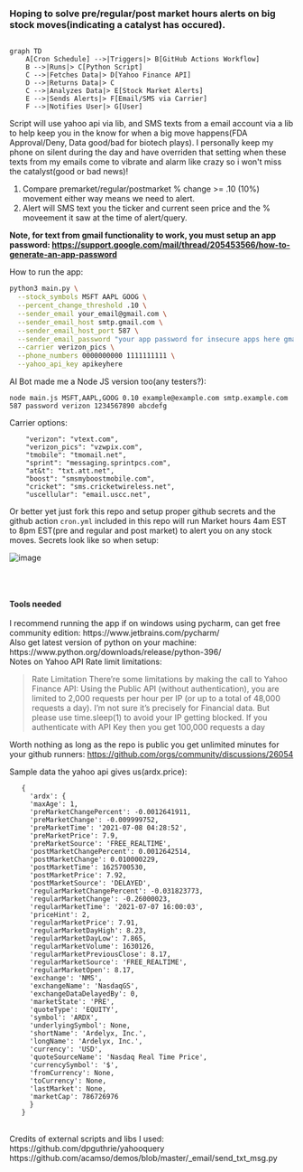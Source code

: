 ### Hoping to solve pre/regular/post market hours alerts on big stock moves(indicating a catalyst has occured).


```mermaid

graph TD
    A[Cron Schedule] -->|Triggers|> B[GitHub Actions Workflow]
    B -->|Runs|> C[Python Script]
    C -->|Fetches Data|> D[Yahoo Finance API]
    D -->|Returns Data|> C
    C -->|Analyzes Data|> E[Stock Market Alerts]
    E -->|Sends Alerts|> F[Email/SMS via Carrier]
    F -->|Notifies User|> G[User]
```

Script will use yahoo api via lib, and SMS texts from a email account via a lib to help keep you in the know for when a big move happens(FDA Approval/Deny, Data good/bad for biotech plays). I personally keep my phone on silent during the day and have overriden that setting when these texts from my emails come to vibrate and alarm like crazy so i won't miss the catalyst(good or bad news)!

1. Compare premarket/regular/postmarket % change >= .10 (10%) movement either way means we need to alert.
2. Alert will SMS text you the ticker and current seen price and the % moveement it saw at the time of alert/query.

<b>Note, for text from gmail functionality to work, you must setup an app password: https://support.google.com/mail/thread/205453566/how-to-generate-an-app-password</b>

How to run the app:
```bash
python3 main.py \
  --stock_symbols MSFT AAPL GOOG \
  --percent_change_threshold .10 \
  --sender_email your_email@gmail.com \
  --sender_email_host smtp.gmail.com \
  --sender_email_host_port 587 \
  --sender_email_password "your app password for insecure apps here gmail" \
  --carrier verizon_pics \
  --phone_numbers 0000000000 1111111111 \
  --yahoo_api_key apikeyhere
```

AI Bot made me a Node JS version too(any testers?):
```
node main.js MSFT,AAPL,GOOG 0.10 example@example.com smtp.example.com 587 password verizon 1234567890 abcdefg
```

Carrier options: 
```
    "verizon": "vtext.com",
    "verizon_pics": "vzwpix.com",
    "tmobile": "tmomail.net",
    "sprint": "messaging.sprintpcs.com",
    "at&t": "txt.att.net",
    "boost": "smsmyboostmobile.com",
    "cricket": "sms.cricketwireless.net",
    "uscellular": "email.uscc.net",
```

Or better yet just fork this repo and setup proper github secrets and the github action ```cron.yml``` included in this repo will run Market hours 4am EST to 8pm EST(pre and regular and post market) to alert
you on any stock moves. Secrets look like so when setup:

![image](https://github.com/user-attachments/assets/babe896d-7121-4d88-8e02-e1ec98140f8a)



<br />
<br />
<br />
<b>Tools needed</b><br /><br />
I recommend running the app if on windows using pycharm, can get free community edition: https://www.jetbrains.com/pycharm/<br />
Also get latest version of python on your machine: https://www.python.org/downloads/release/python-396/

<br />
Notes on Yahoo API Rate limit limitations:

> Rate Limitation
> There’re some limitations by making the call to Yahoo Finance API:
> Using the Public API (without authentication), you are limited to 2,000 requests per hour per IP (or up to a total of 48,000 requests a day).
> I’m not sure it’s precisely for Financial data. But please use time.sleep(1) to avoid your IP getting blocked.
> If you authenticate with API Key then you get 100,000 requests a day

Worth nothing as long as the repo is public you get unlimited minutes for your github runners: https://github.com/orgs/community/discussions/26054 

Sample data the yahoo api gives us(ardx.price):
```
   {
     'ardx': {
     'maxAge': 1, 
     'preMarketChangePercent': -0.0012641911, 
     'preMarketChange': -0.009999752, 
     'preMarketTime': '2021-07-08 04:28:52', 
     'preMarketPrice': 7.9, 
     'preMarketSource': 'FREE_REALTIME', 
     'postMarketChangePercent': 0.0012642514, 
     'postMarketChange': 0.010000229, 
     'postMarketTime': 1625700530, 
     'postMarketPrice': 7.92, 
     'postMarketSource': 'DELAYED', 
     'regularMarketChangePercent': -0.031823773, 
     'regularMarketChange': -0.26000023, 
     'regularMarketTime': '2021-07-07 16:00:03', 
     'priceHint': 2, 
     'regularMarketPrice': 7.91, 
     'regularMarketDayHigh': 8.23, 
     'regularMarketDayLow': 7.865, 
     'regularMarketVolume': 1630126, 
     'regularMarketPreviousClose': 8.17, 
     'regularMarketSource': 'FREE_REALTIME', 
     'regularMarketOpen': 8.17, 
     'exchange': 'NMS', 
     'exchangeName': 'NasdaqGS', 
     'exchangeDataDelayedBy': 0, 
     'marketState': 'PRE', 
     'quoteType': 'EQUITY', 
     'symbol': 'ARDX', 
     'underlyingSymbol': None, 
     'shortName': 'Ardelyx, Inc.', 
     'longName': 'Ardelyx, Inc.', 
     'currency': 'USD', 
     'quoteSourceName': 'Nasdaq Real Time Price', 
     'currencySymbol': '$', 
     'fromCurrency': None, 
     'toCurrency': None, 
     'lastMarket': None, 
     'marketCap': 786726976
     }
   }
```

<br />
Credits of external scripts and libs I used: <br />
https://github.com/dpguthrie/yahooquery<br />
https://github.com/acamso/demos/blob/master/_email/send_txt_msg.py<br />
